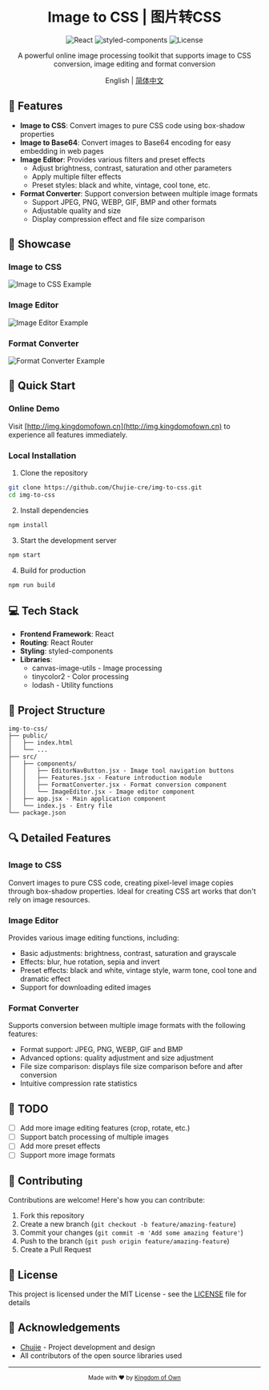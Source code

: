 <div align="center">
  <h1>Image to CSS | 图片转CSS</h1>
</div>

<div align="center">
  <img src="https://img.shields.io/badge/React-18.x-61DAFB?style=flat-square&logo=react" alt="React" />
  <img src="https://img.shields.io/badge/styled--components-5.x-DB7093?style=flat-square&logo=styled-components" alt="styled-components" />
  <img src="https://img.shields.io/badge/License-MIT-yellow.svg?style=flat-square" alt="License" />
</div>

<p align="center">A powerful online image processing toolkit that supports image to CSS conversion, image editing and format conversion</p>

<div align="center">
  English | <a href="./README.md">简体中文</a>
</div>

## 🌟 Features

- **Image to CSS**: Convert images to pure CSS code using box-shadow properties
- **Image to Base64**: Convert images to Base64 encoding for easy embedding in web pages
- **Image Editor**: Provides various filters and preset effects
  - Adjust brightness, contrast, saturation and other parameters
  - Apply multiple filter effects
  - Preset styles: black and white, vintage, cool tone, etc.
- **Format Converter**: Support conversion between multiple image formats
  - Support JPEG, PNG, WEBP, GIF, BMP and other formats
  - Adjustable quality and size
  - Display compression effect and file size comparison

## 📸 Showcase

### Image to CSS
![Image to CSS Example](http://find.kingdomofown.cn/wp-content/uploads/2025/05/屏幕截图-2025-05-10-143237.png)

### Image Editor
![Image Editor Example](http://find.kingdomofown.cn/wp-content/uploads/2025/05/1-1.png)

### Format Converter
![Format Converter Example](http://find.kingdomofown.cn/wp-content/uploads/2025/05/2-1.png)


## 🚀 Quick Start

### Online Demo

Visit [http://img.kingdomofown.cn](http://img.kingdomofown.cn) to experience all features immediately.

### Local Installation

1. Clone the repository
```bash
git clone https://github.com/Chujie-cre/img-to-css.git
cd img-to-css
```

2. Install dependencies
```bash
npm install
```

3. Start the development server
```bash
npm start
```

4. Build for production
```bash
npm run build
```

## 💻 Tech Stack

- **Frontend Framework**: React
- **Routing**: React Router
- **Styling**: styled-components
- **Libraries**:
  - canvas-image-utils - Image processing
  - tinycolor2 - Color processing
  - lodash - Utility functions

## 🔧 Project Structure

```
img-to-css/
├── public/
│   ├── index.html
│   └── ...
├── src/
│   ├── components/
│   │   ├── EditorNavButton.jsx - Image tool navigation buttons
│   │   ├── Features.jsx - Feature introduction module
│   │   ├── FormatConverter.jsx - Format conversion component
│   │   └── ImageEditor.jsx - Image editor component
│   ├── app.jsx - Main application component
│   └── index.js - Entry file
└── package.json
```

## 🔍 Detailed Features

### Image to CSS

Convert images to pure CSS code, creating pixel-level image copies through box-shadow properties. Ideal for creating CSS art works that don't rely on image resources.

### Image Editor

Provides various image editing functions, including:

- Basic adjustments: brightness, contrast, saturation and grayscale
- Effects: blur, hue rotation, sepia and invert
- Preset effects: black and white, vintage style, warm tone, cool tone and dramatic effect
- Support for downloading edited images

### Format Converter

Supports conversion between multiple image formats with the following features:

- Format support: JPEG, PNG, WEBP, GIF and BMP
- Advanced options: quality adjustment and size adjustment
- File size comparison: displays file size comparison before and after conversion
- Intuitive compression rate statistics

## 📝 TODO

- [ ] Add more image editing features (crop, rotate, etc.)
- [ ] Support batch processing of multiple images
- [ ] Add more preset effects
- [ ] Support more image formats

## 🤝 Contributing

Contributions are welcome! Here's how you can contribute:

1. Fork this repository
2. Create a new branch (`git checkout -b feature/amazing-feature`)
3. Commit your changes (`git commit -m 'Add some amazing feature'`)
4. Push to the branch (`git push origin feature/amazing-feature`)
5. Create a Pull Request

## 📜 License

This project is licensed under the MIT License - see the [LICENSE](LICENSE) file for details

## 👏 Acknowledgements

- [Chujie](https://king.kingdomofown.cn) - Project development and design
- All contributors of the open source libraries used

---

<div align="center">
  <sub>Made with ❤️ by <a href="https://kingdomofown.cn">Kingdom of Own</a></sub>
</div> 
